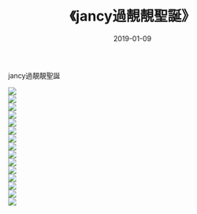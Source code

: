 ﻿---
layout: post
title:  《jancy過靚靚聖誕》
date:   2019-01-09
img: http://pic.660000.xyz/1:/唯美/2019/jancy過靚靚聖誕/000.jpg
categories: [美女, 清纯, 唯美]
---

jancy過靚靚聖誕

  ![](http://pic.660000.xyz/1:/唯美/2019/jancy過靚靚聖誕/001.jpg) <br> ![](http://pic.660000.xyz/1:/唯美/2019/jancy過靚靚聖誕/002.jpg) <br> ![](http://pic.660000.xyz/1:/唯美/2019/jancy過靚靚聖誕/003.jpg) <br> ![](http://pic.660000.xyz/1:/唯美/2019/jancy過靚靚聖誕/004.jpg) <br> ![](http://pic.660000.xyz/1:/唯美/2019/jancy過靚靚聖誕/005.jpg) <br> ![](http://pic.660000.xyz/1:/唯美/2019/jancy過靚靚聖誕/006.jpg) <br> ![](http://pic.660000.xyz/1:/唯美/2019/jancy過靚靚聖誕/007.jpg) <br> ![](http://pic.660000.xyz/1:/唯美/2019/jancy過靚靚聖誕/008.jpg) <br> ![](http://pic.660000.xyz/1:/唯美/2019/jancy過靚靚聖誕/009.jpg) <br> ![](http://pic.660000.xyz/1:/唯美/2019/jancy過靚靚聖誕/010.jpg) <br> ![](http://pic.660000.xyz/1:/唯美/2019/jancy過靚靚聖誕/011.jpg) <br> ![](http://pic.660000.xyz/1:/唯美/2019/jancy過靚靚聖誕/012.jpg) <br> ![](http://pic.660000.xyz/1:/唯美/2019/jancy過靚靚聖誕/013.jpg) <br> ![](http://pic.660000.xyz/1:/唯美/2019/jancy過靚靚聖誕/014.jpg) <br> ![](http://pic.660000.xyz/1:/唯美/2019/jancy過靚靚聖誕/015.jpg) <br>
